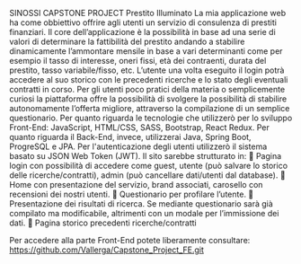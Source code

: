 SINOSSI CAPSTONE PROJECT
Prestito Illuminato
La mia applicazione web ha come obbiettivo offrire agli utenti un servizio di consulenza di
prestiti finanziari. Il core dell’applicazione è la possibilità in base ad una serie di valori di
determinare la fattibilità del prestito andando a stabilire dinamicamente l’ammontare mensile
in base a vari determinanti come per esempio il tasso di interesse, oneri fissi, età dei
contraenti, durata del prestito, tasso variabile/fisso, etc.
L’utente una volta eseguito il login potrà accedere al suo storico con le precedenti ricerche e
lo stato degli eventuali contratti in corso.
Per gli utenti poco pratici della materia o semplicemente curiosi la piattaforma offre la
possibilità di svolgere la possibilità di stabilire autonomamente l’offerta migliore, attraverso la
compilazione di un semplice questionario.
Per quanto riguarda le tecnologie che utilizzerò per lo sviluppo Front-End: JavaScript,
HTML/CSS, SASS, Bootstrap, React Redux. Per quanto riguarda il Back-End, invece,
utilizzerai Java, Spring Boot, ProgreSQL e JPA. Per l'autenticazione degli utenti utilizzerò il
sistema basato su JSON Web Token (JWT).
Il sito sarebbe strutturato in:
 Pagina login con possibilità di accedere come guest, utente (può salvare lo storico
delle ricerche/contratti), admin (può cancellare dati/utenti dal database).
 Home con presentazione del servizio, brand associati, carosello con recensioni dei
nostri utenti.
 Questionario per profilare l’utente.
 Presentazione dei risultati di ricerca. Se mediante questionario sarà già compilato ma
modificabile, altrimenti con un modale per l’immissione dei dati.
 Pagina storico precedenti ricerche/contratti

Per accedere alla parte Front-End potete liberamente consultare: https://github.com/Vallerga/Capstone_Project_FE.git
